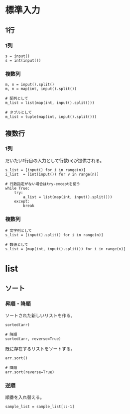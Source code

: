 # 標準入力

## 1行

### 1列

```
s = input()
s = int(input())
```

### 複数列

```
m, n = input().split()
m, n = map(int, input().split())

# 配列として
m_list = list(map(int, input().split()))

# タプルとして
m_list = tuple(map(int, input().split()))
```

## 複数行

### 1列


だいたい1行目の入力として行数(n)が提供される。

```
s_list = [input() for i in range(n)]
i_list  = [int(input()) for v in range(n)]

# 行数指定がない場合はtry-exceptを使う
while True:
    try:
        a_list = list(map(int, input().split()))
    except:
        break
```

### 複数列

```
# 文字列として
s_list = [input().split() for i in range(n)]

# 数値として
s_list = [map(int, input().split()) for i in range(n)]
```

# list

## ソート

### 昇順・降順

ソートされた新しいリストを作る。

```
sorted(arr)

# 降順
sorted(arr, reverse=True)
```

既に存在するリストをソートする。

```
arr.sort()

# 降順
arr.sort(reverse=True)
```

### 逆順

順番を入れ替える。

```
sample_list = sample_list[::-1]
```
